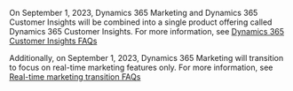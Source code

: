 On September 1, 2023, Dynamics 365 Marketing and Dynamics 365 Customer Insights will be combined into a single product offering called Dynamics 365 Customer Insights. For more information, see [Dynamics 365 Customer Insights FAQs](/dynamics365/marketing/ci-faq)

Additionally, on September 1, 2023, Dynamics 365 Marketing will transition to focus on real-time marketing features only. For more information, see [Real-time marketing transition FAQs](/dynamics365/marketing/real-time-marketing-transition)